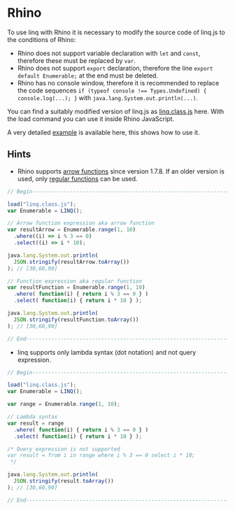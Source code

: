 # Rhino

To use linq with Rhino it is necessary to modify the source code of linq.js to the conditions of Rhino:

* Rhino does not support variable declaration with `let` and `const`, therefore these must be replaced by `var`.
* Rhino does not support `export` declaration, therefore the line `export default Enumerable;` at the end must be deleted.
* Rhino has no console window, therefore it is recommended to replace the code sequences `if (typeof console !== Types.Undefined) { console.log(...); }` with `java.lang.System.out.println(...)`.

You can find a suitably modified version of linq.js as [linq.class.js](https://github.com/StSchnell/linq/blob/master/Rhino/linq.class.js) here. With the load command you can use it inside Rhino JavaScript.

A very detailed [example](https://github.com/StSchnell/linq/blob/master/Rhino/linq_class_test.js) is available here, this shows how to use it.

## Hints
* Rhino supports [arrow functions](https://developer.mozilla.org/en-US/docs/Web/JavaScript/Reference/Functions/Arrow_functions) since version 1.7.8. If an older version is used, only [regular functions](https://developer.mozilla.org/en-US/docs/Web/JavaScript/Reference/Operators/function) can be used. 

```js
// Begin----------------------------------------------------------------

load("linq.class.js");
var Enumerable = LINQ();

// Arrow function expression aka arrow function
var resultArrow = Enumerable.range(1, 10)
  .where((i) => i % 3 == 0)
  .select((i) => i * 10);

java.lang.System.out.println(
  JSON.stringify(resultArrow.toArray())
); // [30,60,90]

// Function expression aka regular function
var resultFunction = Enumerable.range(1, 10)
  .where( function(i) { return i % 3 == 0 } )
  .select( function(i) { return i * 10 } );

java.lang.System.out.println(
  JSON.stringify(resultFunction.toArray())
); // [30,60,90]

// End------------------------------------------------------------------
```

* linq supports only lambda syntax (dot notation) and not query expression.

```js
// Begin----------------------------------------------------------------

load("linq.class.js");
var Enumerable = LINQ();

var range = Enumerable.range(1, 10);

// Lambda syntax
var result = range
  .where( function(i) { return i % 3 == 0 } )
  .select( function(i) { return i * 10 } );

/* Query expression is not supported
var result = from i in range where i % 3 == 0 select i * 10;
 */

java.lang.System.out.println(
  JSON.stringify(result.toArray())
); // [30,60,90]

// End------------------------------------------------------------------
```

